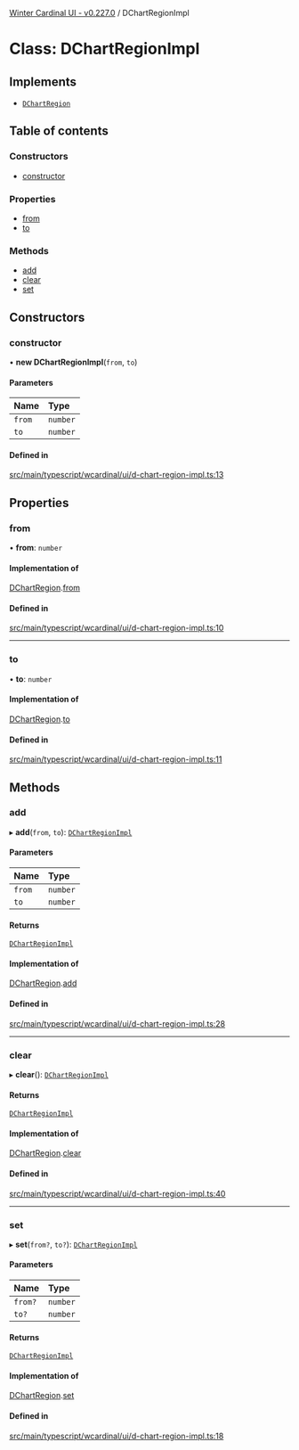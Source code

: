 [Winter Cardinal UI - v0.227.0](../index.md) / DChartRegionImpl

# Class: DChartRegionImpl

## Implements

- [`DChartRegion`](../interfaces/DChartRegion.md)

## Table of contents

### Constructors

- [constructor](DChartRegionImpl.md#constructor)

### Properties

- [from](DChartRegionImpl.md#from)
- [to](DChartRegionImpl.md#to)

### Methods

- [add](DChartRegionImpl.md#add)
- [clear](DChartRegionImpl.md#clear)
- [set](DChartRegionImpl.md#set)

## Constructors

### constructor

• **new DChartRegionImpl**(`from`, `to`)

#### Parameters

| Name | Type |
| :------ | :------ |
| `from` | `number` |
| `to` | `number` |

#### Defined in

[src/main/typescript/wcardinal/ui/d-chart-region-impl.ts:13](https://github.com/winter-cardinal/winter-cardinal-ui/blob/v0.227.0/src/main/typescript/wcardinal/ui/d-chart-region-impl.ts#L13)

## Properties

### from

• **from**: `number`

#### Implementation of

[DChartRegion](../interfaces/DChartRegion.md).[from](../interfaces/DChartRegion.md#from)

#### Defined in

[src/main/typescript/wcardinal/ui/d-chart-region-impl.ts:10](https://github.com/winter-cardinal/winter-cardinal-ui/blob/v0.227.0/src/main/typescript/wcardinal/ui/d-chart-region-impl.ts#L10)

___

### to

• **to**: `number`

#### Implementation of

[DChartRegion](../interfaces/DChartRegion.md).[to](../interfaces/DChartRegion.md#to)

#### Defined in

[src/main/typescript/wcardinal/ui/d-chart-region-impl.ts:11](https://github.com/winter-cardinal/winter-cardinal-ui/blob/v0.227.0/src/main/typescript/wcardinal/ui/d-chart-region-impl.ts#L11)

## Methods

### add

▸ **add**(`from`, `to`): [`DChartRegionImpl`](DChartRegionImpl.md)

#### Parameters

| Name | Type |
| :------ | :------ |
| `from` | `number` |
| `to` | `number` |

#### Returns

[`DChartRegionImpl`](DChartRegionImpl.md)

#### Implementation of

[DChartRegion](../interfaces/DChartRegion.md).[add](../interfaces/DChartRegion.md#add)

#### Defined in

[src/main/typescript/wcardinal/ui/d-chart-region-impl.ts:28](https://github.com/winter-cardinal/winter-cardinal-ui/blob/v0.227.0/src/main/typescript/wcardinal/ui/d-chart-region-impl.ts#L28)

___

### clear

▸ **clear**(): [`DChartRegionImpl`](DChartRegionImpl.md)

#### Returns

[`DChartRegionImpl`](DChartRegionImpl.md)

#### Implementation of

[DChartRegion](../interfaces/DChartRegion.md).[clear](../interfaces/DChartRegion.md#clear)

#### Defined in

[src/main/typescript/wcardinal/ui/d-chart-region-impl.ts:40](https://github.com/winter-cardinal/winter-cardinal-ui/blob/v0.227.0/src/main/typescript/wcardinal/ui/d-chart-region-impl.ts#L40)

___

### set

▸ **set**(`from?`, `to?`): [`DChartRegionImpl`](DChartRegionImpl.md)

#### Parameters

| Name | Type |
| :------ | :------ |
| `from?` | `number` |
| `to?` | `number` |

#### Returns

[`DChartRegionImpl`](DChartRegionImpl.md)

#### Implementation of

[DChartRegion](../interfaces/DChartRegion.md).[set](../interfaces/DChartRegion.md#set)

#### Defined in

[src/main/typescript/wcardinal/ui/d-chart-region-impl.ts:18](https://github.com/winter-cardinal/winter-cardinal-ui/blob/v0.227.0/src/main/typescript/wcardinal/ui/d-chart-region-impl.ts#L18)
